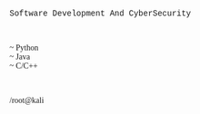 <p style="font-family: JetBrains Mono, ui-monospace, SFMono-Regular, Menlo, Monaco, Consolas, Liberation Mono, Courier New, monospace;">
    Software Development And CyberSecurity
</p><br>
<p style="font-family: cursive;">
    ~ Python<br>
    ~ Java<br>
    ~ C/C++<br>
</p>
<br>
<p style="font-family: cursive;">/root@kali</p>
<br>
 

<!---
Xploins69/Xploins69 is a ✨ special ✨ repository because its `README.md` (this file) appears on your GitHub profile.
You can click the Preview link to take a look at your changes.
--->
